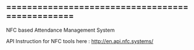 ================================================
------------------

NFC based Attendance Management System

API Instruction for NFC tools here : http://en.api.nfc.systems/
